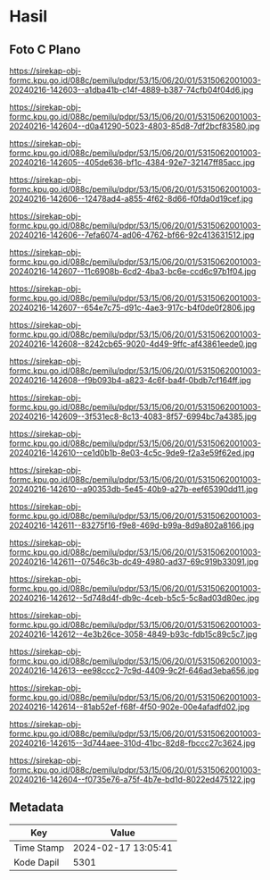 # Hasil

## Foto C Plano

https://sirekap-obj-formc.kpu.go.id/088c/pemilu/pdpr/53/15/06/20/01/5315062001003-20240216-142603--a1dba41b-c14f-4889-b387-74cfb04f04d6.jpg

https://sirekap-obj-formc.kpu.go.id/088c/pemilu/pdpr/53/15/06/20/01/5315062001003-20240216-142604--d0a41290-5023-4803-85d8-7df2bcf83580.jpg

https://sirekap-obj-formc.kpu.go.id/088c/pemilu/pdpr/53/15/06/20/01/5315062001003-20240216-142605--405de636-bf1c-4384-92e7-32147ff85acc.jpg

https://sirekap-obj-formc.kpu.go.id/088c/pemilu/pdpr/53/15/06/20/01/5315062001003-20240216-142606--12478ad4-a855-4f62-8d66-f0fda0d19cef.jpg

https://sirekap-obj-formc.kpu.go.id/088c/pemilu/pdpr/53/15/06/20/01/5315062001003-20240216-142606--7efa6074-ad06-4762-bf66-92c413631512.jpg

https://sirekap-obj-formc.kpu.go.id/088c/pemilu/pdpr/53/15/06/20/01/5315062001003-20240216-142607--11c6908b-6cd2-4ba3-bc6e-ccd6c97b1f04.jpg

https://sirekap-obj-formc.kpu.go.id/088c/pemilu/pdpr/53/15/06/20/01/5315062001003-20240216-142607--654e7c75-d91c-4ae3-917c-b4f0de0f2806.jpg

https://sirekap-obj-formc.kpu.go.id/088c/pemilu/pdpr/53/15/06/20/01/5315062001003-20240216-142608--8242cb65-9020-4d49-9ffc-af43861eede0.jpg

https://sirekap-obj-formc.kpu.go.id/088c/pemilu/pdpr/53/15/06/20/01/5315062001003-20240216-142608--f9b093b4-a823-4c6f-ba4f-0bdb7cf164ff.jpg

https://sirekap-obj-formc.kpu.go.id/088c/pemilu/pdpr/53/15/06/20/01/5315062001003-20240216-142609--3f531ec8-8c13-4083-8f57-6994bc7a4385.jpg

https://sirekap-obj-formc.kpu.go.id/088c/pemilu/pdpr/53/15/06/20/01/5315062001003-20240216-142610--ce1d0b1b-8e03-4c5c-9de9-f2a3e59f62ed.jpg

https://sirekap-obj-formc.kpu.go.id/088c/pemilu/pdpr/53/15/06/20/01/5315062001003-20240216-142610--a90353db-5e45-40b9-a27b-eef65390dd11.jpg

https://sirekap-obj-formc.kpu.go.id/088c/pemilu/pdpr/53/15/06/20/01/5315062001003-20240216-142611--83275f16-f9e8-469d-b99a-8d9a802a8166.jpg

https://sirekap-obj-formc.kpu.go.id/088c/pemilu/pdpr/53/15/06/20/01/5315062001003-20240216-142611--07546c3b-dc49-4980-ad37-69c919b33091.jpg

https://sirekap-obj-formc.kpu.go.id/088c/pemilu/pdpr/53/15/06/20/01/5315062001003-20240216-142612--5d748d4f-db9c-4ceb-b5c5-5c8ad03d80ec.jpg

https://sirekap-obj-formc.kpu.go.id/088c/pemilu/pdpr/53/15/06/20/01/5315062001003-20240216-142612--4e3b26ce-3058-4849-b93c-fdb15c89c5c7.jpg

https://sirekap-obj-formc.kpu.go.id/088c/pemilu/pdpr/53/15/06/20/01/5315062001003-20240216-142613--ee98ccc2-7c9d-4409-9c2f-646ad3eba656.jpg

https://sirekap-obj-formc.kpu.go.id/088c/pemilu/pdpr/53/15/06/20/01/5315062001003-20240216-142614--81ab52ef-f68f-4f50-902e-00e4afadfd02.jpg

https://sirekap-obj-formc.kpu.go.id/088c/pemilu/pdpr/53/15/06/20/01/5315062001003-20240216-142615--3d744aee-310d-41bc-82d8-fbccc27c3624.jpg

https://sirekap-obj-formc.kpu.go.id/088c/pemilu/pdpr/53/15/06/20/01/5315062001003-20240216-142604--f0735e76-a75f-4b7e-bd1d-8022ed475122.jpg


## Metadata

| Key        | Value               |
| ---------- | ------------------- |
| Time Stamp | 2024-02-17 13:05:41 |
| Kode Dapil | 5301                |




